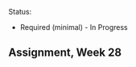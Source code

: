 Status:
- Required (minimal) - In Progress

Assignment, Week 28
---------------------------------------

